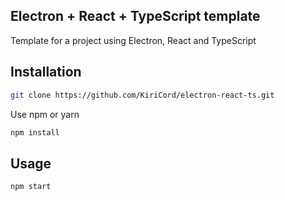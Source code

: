 ## Electron + React + TypeScript template

Template for a project using Electron, React and TypeScript

## Installation

```bash
git clone https://github.com/KiriCord/electron-react-ts.git
```

Use npm or yarn

```bash
npm install
```

## Usage

```bash
npm start
```
